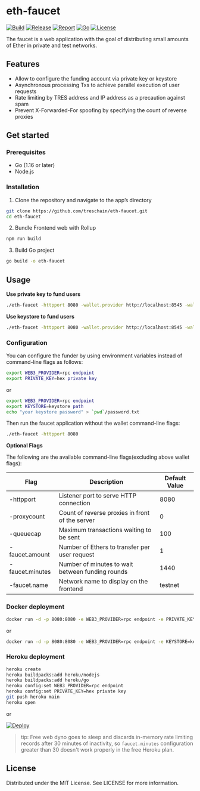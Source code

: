 # eth-faucet

[![Build](https://github.com/treschain/eth-faucet/workflows/Go/badge.svg)](https://github.com/treschain/eth-faucet/actions?query=workflow%3AGo)
[![Release](https://img.shields.io/github/v/release/treschain/eth-faucet)](https://github.com/treschain/eth-faucet/releases)
[![Report](https://goreportcard.com/badge/github.com/treschain/eth-faucet)](https://goreportcard.com/report/github.com/treschain/eth-faucet)
[![Go](https://img.shields.io/github/go-mod/go-version/treschain/eth-faucet)](https://go.dev/)
[![License](https://img.shields.io/github/license/treschain/eth-faucet)](https://github.com/treschain/eth-faucet/blob/main/LICENSE)

The faucet is a web application with the goal of distributing small amounts of Ether in private and test networks.

## Features

* Allow to configure the funding account via private key or keystore
* Asynchronous processing Txs to achieve parallel execution of user requests
* Rate limiting by TRES address and IP address as a precaution against spam
* Prevent X-Forwarded-For spoofing by specifying the count of reverse proxies

## Get started

### Prerequisites

* Go (1.16 or later)
* Node.js

### Installation

1. Clone the repository and navigate to the app’s directory
```bash
git clone https://github.com/treschain/eth-faucet.git
cd eth-faucet
```

2. Bundle Frontend web with Rollup
```bash
npm run build
```

3. Build Go project 
```bash
go build -o eth-faucet
```

## Usage

**Use private key to fund users**

```bash
./eth-faucet -httpport 8080 -wallet.provider http://localhost:8545 -wallet.privkey privkey
```

**Use keystore to fund users**

```bash
./eth-faucet -httpport 8080 -wallet.provider http://localhost:8545 -wallet.keyjson keystore -wallet.keypass password.txt
```

### Configuration

You can configure the funder by using environment variables instead of command-line flags as follows:
```bash
export WEB3_PROVIDER=rpc endpoint
export PRIVATE_KEY=hex private key
```

or

```bash
export WEB3_PROVIDER=rpc endpoint
export KEYSTORE=keystore path
echo "your keystore password" > `pwd`/password.txt
```

Then run the faucet application without the wallet command-line flags:
```bash
./eth-faucet -httpport 8080
```

**Optional Flags**

The following are the available command-line flags(excluding above wallet flags):

| Flag           | Description                                      | Default Value
| -------------- | ------------------------------------------------ | -------------
| -httpport      | Listener port to serve HTTP connection           | 8080
| -proxycount    | Count of reverse proxies in front of the server  | 0
| -queuecap      | Maximum transactions waiting to be sent          | 100
| -faucet.amount | Number of Ethers to transfer per user request    | 1
| -faucet.minutes| Number of minutes to wait between funding rounds | 1440
| -faucet.name   | Network name to display on the frontend          | testnet

### Docker deployment

```bash
docker run -d -p 8080:8080 -e WEB3_PROVIDER=rpc endpoint -e PRIVATE_KEY=hex private key treschain/eth-faucet:1.1.0
```

or

```bash
docker run -d -p 8080:8080 -e WEB3_PROVIDER=rpc endpoint -e KEYSTORE=keystore path -v `pwd`/keystore:/app/keystore -v `pwd`/password.txt:/app/password.txt treschain/eth-faucet:1.1.0
```

### Heroku deployment

```bash
heroku create
heroku buildpacks:add heroku/nodejs
heroku buildpacks:add heroku/go
heroku config:set WEB3_PROVIDER=rpc endpoint
heroku config:set PRIVATE_KEY=hex private key
git push heroku main
heroku open
```

or

[![Deploy](https://www.herokucdn.com/deploy/button.png)](https://heroku.com/deploy)

> tip: Free web dyno goes to sleep and discards in-memory rate limiting records after 30 minutes of inactivity, so `faucet.minutes` configuration greater than 30 doesn't work properly in the free Heroku plan.

## License

Distributed under the MIT License. See LICENSE for more information.
